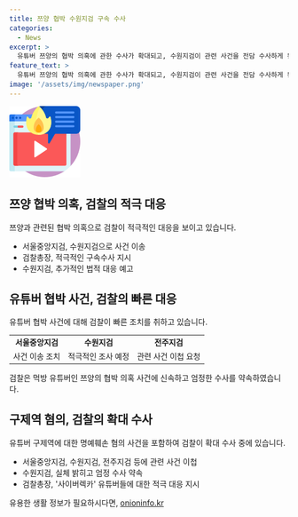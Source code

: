 ```yaml
---
title: 쯔양 협박 수원지검 구속 수사
categories:
  - News
excerpt: >
  유튜버 쯔양의 협박 의혹에 관한 수사가 확대되고, 수원지검이 관련 사건을 전담 수사하게 된 소식입니다. 검찰총장은 이에 적극적인 구속수사를 지시하며, 협박 사실과 자극적 콘텐츠 유포를 중대 범죄로 규정하고 엄정 대응을 촉구했습니다. 유튜버 측은 추가 법적 대응을 예고하며, 수사가 더욱 확대될 가능성도 제기되고 있습니다. 이로 인해 수원지검은 신속하고 엄정하게 수사를 진행할 것으로 보입니다.
feature_text: >
  유튜버 쯔양의 협박 의혹에 관한 수사가 확대되고, 수원지검이 관련 사건을 전담 수사하게 된 소식입니다. 검찰총장은 이에 적극적인 구속수사를 지시하며, 협박 사실과 자극적 콘텐츠 유포를 중대 범죄로 규정하고 엄정 대응을 촉구했습니다. 유튜버 측은 추가 법적 대응을 예고하며, 수사가 더욱 확대될 가능성도 제기되고 있습니다. 이로 인해 수원지검은 신속하고 엄정하게 수사를 진행할 것으로 보입니다.
image: '/assets/img/newspaper.png'
---
```


<p><img src="/assets/img/news.png" alt="rentncar 속보" /></p>

<h2 data-ke-size="size26">쯔양 협박 의혹, 검찰의 적극 대응</h2>

<p data-ke-size="size16">쯔양과 관련된 협박 의혹으로 검찰이 적극적인 대응을 보이고 있습니다.</p>

<ul>
    <li>서울중앙지검, 수원지검으로 사건 이송</li>
    <li>검찰총장, 적극적인 구속수사 지시</li>
    <li>수원지검, 추가적인 법적 대응 예고</li>
</ul>

<h2 data-ke-size="size26">유튜버 협박 사건, 검찰의 빠른 대응</h2>

<p data-ke-size="size16">유튜버 협박 사건에 대해 검찰이 빠른 조치를 취하고 있습니다.</p>

<table>
    <tr>
        <td style="text-align: center; height: 17px;"><b>서울중앙지검</b></td>
        <td style="text-align: center; height: 17px;"><b>수원지검</b></td>
        <td style="text-align: center; height: 17px;"><b>전주지검</b></td>
    </tr>
    <tr>
        <td style="text-align: center; height: 17px;">사건 이송 조치</td>
        <td style="text-align: center; height: 17px;">적극적인 조사 예정</td>
        <td style="text-align: center; height: 17px;">관련 사건 이첩 요청</td>
    </tr>
</table>

<p data-ke-size="size16">검찰은 먹방 유튜버인 쯔양의 협박 의혹 사건에 신속하고 엄정한 수사를 약속하였습니다.</p>

<h2 data-ke-size="size26">구제역 혐의, 검찰의 확대 수사</h2>

<p data-ke-size="size16">유튜버 구제역에 대한 명예훼손 혐의 사건을 포함하여 검찰이 확대 수사 중에 있습니다.</p>

<ul>
    <li>서울중앙지검, 수원지검, 전주지검 등에 관련 사건 이첩</li>
    <li>수원지검, 실체 밝히고 엄정 수사 약속</li>
    <li>검찰총장, '사이버렉카' 유튜버들에 대한 적극 대응 지시</li>
</ul>
유용한 생활 정보가 필요하시다면, <a href="https://onioninfo.kr" rel="dofollow">onioninfo.kr</a>



